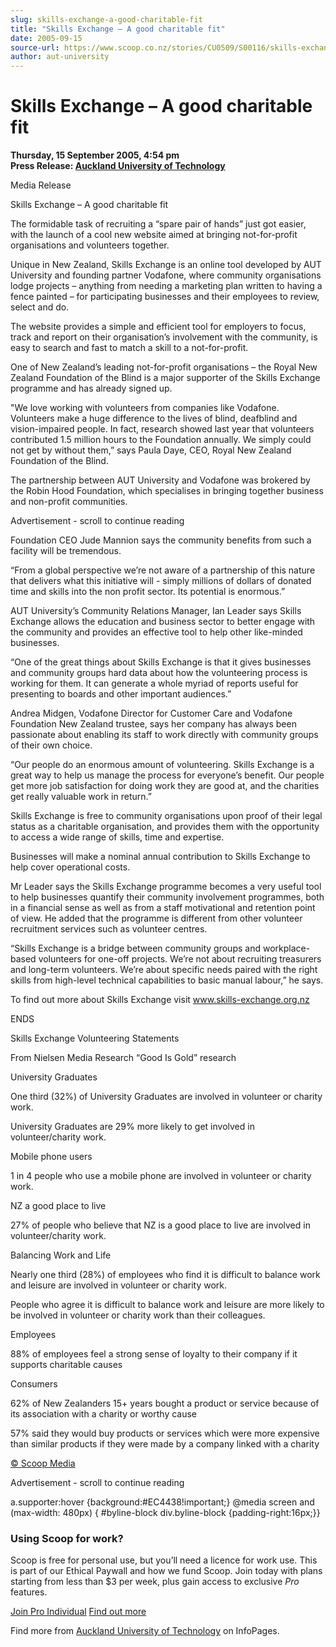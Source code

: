 ```yaml
---
slug: skills-exchange-a-good-charitable-fit
title: "Skills Exchange – A good charitable fit"
date: 2005-09-15
source-url: https://www.scoop.co.nz/stories/CU0509/S00116/skills-exchange-a-good-charitable-fit.htm
author: aut-university
---
```

Skills Exchange – A good charitable fit
=======================================

**Thursday, 15 September 2005, 4:54 pm**  
**Press Release: [Auckland University of Technology](https://info.scoop.co.nz/Auckland_University_of_Technology)**

Media Release

Skills Exchange – A good charitable fit

The formidable task of recruiting a “spare pair of hands” just got easier, with the launch of a cool new website aimed at bringing not-for-profit organisations and volunteers together.

Unique in New Zealand, Skills Exchange is an online tool developed by AUT University and founding partner Vodafone, where community organisations lodge projects – anything from needing a marketing plan written to having a fence painted – for participating businesses and their employees to review, select and do.

The website provides a simple and efficient tool for employers to focus, track and report on their organisation’s involvement with the community, is easy to search and fast to match a skill to a not-for-profit.

One of New Zealand’s leading not-for-profit organisations – the Royal New Zealand Foundation of the Blind is a major supporter of the Skills Exchange programme and has already signed up.

"We love working with volunteers from companies like Vodafone. Volunteers make a huge difference to the lives of blind, deafblind and vision-impaired people. In fact, research showed last year that volunteers contributed 1.5 million hours to the Foundation annually. We simply could not get by without them,” says Paula Daye, CEO, Royal New Zealand Foundation of the Blind.

The partnership between AUT University and Vodafone was brokered by the Robin Hood Foundation, which specialises in bringing together business and non-profit communities.

Advertisement - scroll to continue reading





Foundation CEO Jude Mannion says the community benefits from such a facility will be tremendous.

“From a global perspective we’re not aware of a partnership of this nature that delivers what this initiative will - simply millions of dollars of donated time and skills into the non profit sector. Its potential is enormous.”

AUT University’s Community Relations Manager, Ian Leader says Skills Exchange allows the education and business sector to better engage with the community and provides an effective tool to help other like-minded businesses.

“One of the great things about Skills Exchange is that it gives businesses and community groups hard data about how the volunteering process is working for them. It can generate a whole myriad of reports useful for presenting to boards and other important audiences.”

Andrea Midgen, Vodafone Director for Customer Care and Vodafone Foundation New Zealand trustee, says her company has always been passionate about enabling its staff to work directly with community groups of their own choice.

“Our people do an enormous amount of volunteering. Skills Exchange is a great way to help us manage the process for everyone’s benefit. Our people get more job satisfaction for doing work they are good at, and the charities get really valuable work in return.”

Skills Exchange is free to community organisations upon proof of their legal status as a charitable organisation, and provides them with the opportunity to access a wide range of skills, time and expertise.

Businesses will make a nominal annual contribution to Skills Exchange to help cover operational costs.

Mr Leader says the Skills Exchange programme becomes a very useful tool to help businesses quantify their community involvement programmes, both in a financial sense as well as from a staff motivational and retention point of view. He added that the programme is different from other volunteer recruitment services such as volunteer centres.

“Skills Exchange is a bridge between community groups and workplace-based volunteers for one-off projects. We’re not about recruiting treasurers and long-term volunteers. We’re about specific needs paired with the right skills from high-level technical capabilities to basic manual labour,” he says.

To find out more about Skills Exchange visit www.skills-exchange.org.nz

ENDS

Skills Exchange Volunteering Statements

From Nielsen Media Research “Good Is Gold” research

University Graduates

One third (32%) of University Graduates are involved in volunteer or charity work.

University Graduates are 29% more likely to get involved in volunteer/charity work.

Mobile phone users

1 in 4 people who use a mobile phone are involved in volunteer or charity work.

NZ a good place to live

27% of people who believe that NZ is a good place to live are involved in volunteer/charity work.

Balancing Work and Life

Nearly one third (28%) of employees who find it is difficult to balance work and leisure are involved in volunteer or charity work.

People who agree it is difficult to balance work and leisure are more likely to be involved in volunteer or charity work than their colleagues.

Employees

88% of employees feel a strong sense of loyalty to their company if it supports charitable causes

Consumers

62% of New Zealanders 15+ years bought a product or service because of its association with a charity or worthy cause

57% said they would buy products or services which were more expensive than similar products if they were made by a company linked with a charity

[© Scoop Media](http://www.scoop.co.nz/about/terms.html)  

Advertisement - scroll to continue reading



a.supporter:hover {background:#EC4438!important;} @media screen and (max-width: 480px) { #byline-block div.byline-block {padding-right:16px;}}

### Using Scoop for work?

Scoop is free for personal use, but you’ll need a licence for work use. This is part of our Ethical Paywall and how we fund Scoop. Join today with plans starting from less than $3 per week, plus gain access to exclusive _Pro_ features.  
  
[Join Pro Individual](https://pro.scoop.co.nz/Individual/?from=ProIn24) [Find out more](https://pro.scoop.co.nz/using-scoop-for-work/?from=ProIn24)

Find more from [Auckland University of Technology](https://info.scoop.co.nz/Auckland_University_of_Technology) on InfoPages.